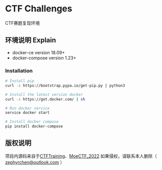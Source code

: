 # CTF Challenges

CTF赛题复现环境

## 环境说明 Explain

- docker-ce version 18.09+
- docker-compose version 1.23+

### Installation

```bash
# Install pip
curl -s https://bootstrap.pypa.io/get-pip.py | python3

# Install the latest version docker
curl -s https://get.docker.com/ | sh

# Run docker service
service docker start

# Install docker compose
pip install docker-compose
```

## 版权说明

项目内源码来自于[CTFTraining](https://github.com/CTFTraining/CTFTraining)、[MoeCTF_2022](https://github.com/XDSEC/MoeCTF_2022)
如果侵权，请联系本人删除（ zephyrchen@outlook.com ）